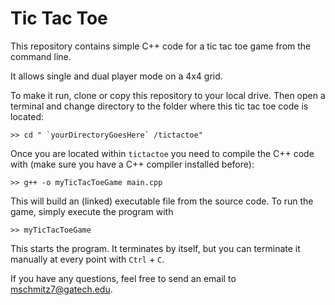 # Tic Tac Toe

This repository contains simple C++ code for a tic tac toe game from the command line.

It allows single and dual player mode on a 4x4 grid.

To make it run, clone or copy this repository to your local drive. Then open a terminal and change directory to the folder where this tic tac toe code is located:

```console
>> cd " `yourDirectoryGoesHere` /tictactoe"
```
Once you are located within `tictactoe` you need to compile the C++ code with (make sure you have a C++ compiler installed before):

```console
>> g++ -o myTicTacToeGame main.cpp
```
This will build an (linked) executable file from the source code. To run the game, simply execute the program with
```console
>> myTicTacToeGame
```
This starts the program. It terminates by itself, but you can terminate it manually at every point with `Ctrl` + `C`.

If you have any questions, feel free to send an email to [mschmitz7@gatech.edu](mailto:mschmitz7@gatech.edu).